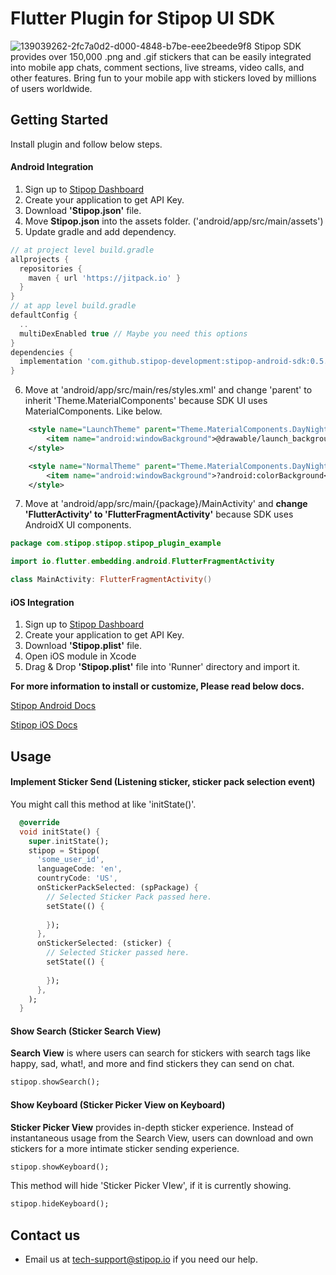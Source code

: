 # Flutter Plugin for Stipop UI SDK
![139039262-2fc7a0d2-d000-4848-b7be-eee2beede9f8](https://user-images.githubusercontent.com/42525347/143364965-8c6eb4cb-6108-48e7-810d-09a003f9ee4d.png)
Stipop SDK provides over 150,000 .png and .gif stickers that can be easily integrated into mobile app chats, comment sections, live streams, video calls, and other features. Bring fun to your mobile app with stickers loved by millions of users worldwide.



## Getting Started

Install plugin and follow below steps.


#### Android Integration

1. Sign up to <a href="https://dashboard.stipop.io/" target="_blank">Stipop Dashboard</a>
2. Create your application to get API Key.
3. Download **'Stipop.json'** file.
4. Move **Stipop.json** into the assets folder. ('android/app/src/main/assets')
5. Update gradle and add dependency.

```gradle
// at project level build.gradle
allprojects {
  repositories {
    maven { url 'https://jitpack.io' }
  }
}
// at app level build.gradle
defaultConfig {
  ..
  multiDexEnabled true // Maybe you need this options
}
dependencies {
  implementation 'com.github.stipop-development:stipop-android-sdk:0.5.0' 
}
```
6. Move at 'android/app/src/main/res/styles.xml' and change 'parent' to inherit 'Theme.MaterialComponents' because SDK UI uses MaterialComponents. Like below.

```xml
    <style name="LaunchTheme" parent="Theme.MaterialComponents.DayNight.NoActionBar">
        <item name="android:windowBackground">@drawable/launch_background</item>
    </style>

    <style name="NormalTheme" parent="Theme.MaterialComponents.DayNight.NoActionBar">
        <item name="android:windowBackground">?android:colorBackground</item>
    </style>
```
7. Move at 'android/app/src/main/{package}/MainActivity' and **change 'FlutterActivity' to 'FlutterFragmentActivity'** because SDK uses AndroidX UI components.

```kotlin
package com.stipop.stipop.stipop_plugin_example

import io.flutter.embedding.android.FlutterFragmentActivity

class MainActivity: FlutterFragmentActivity()
```

#### iOS Integration

1. Sign up to <a href="https://dashboard.stipop.io/" target="_blank">Stipop Dashboard</a>
2. Create your application to get API Key.
3. Download **'Stipop.plist'** file.
4. Open iOS module in Xcode
5. Drag & Drop **'Stipop.plist'** file into 'Runner' directory and import it.



**For more information to install or customize, Please read below docs.**

[Stipop Android Docs](https://docs.stipop.io/en/sdk/android/get-started/quick-start)

[Stipop iOS Docs](https://docs.stipop.io/en/sdk/ios/get-started/quick-start)





## Usage

#### Implement Sticker Send (Listening sticker, sticker pack selection event)

You might call this method at like 'initState()'.

```dart
  @override
  void initState() {
    super.initState();
    stipop = Stipop(
      'some_user_id',
      languageCode: 'en', 
      countryCode: 'US',
      onStickerPackSelected: (spPackage) {
        // Selected Sticker Pack passed here.
        setState(() {
          
        });
      },
      onStickerSelected: (sticker) {
        // Selected Sticker passed here.
        setState(() {
          
        });
      },
    );
  }
```
#### Show Search (Sticker Search View)

**Search View** is where users can search for stickers with search tags like happy, sad, what!, and more and find stickers they can send on chat.

```dart
stipop.showSearch();
```

#### Show Keyboard (Sticker Picker View on Keyboard)

**Sticker Picker View** provides in-depth sticker experience. Instead of instantaneous usage from the Search View, users can download and own stickers for a more intimate sticker sending experience.

```dart
stipop.showKeyboard();
```

This method will hide 'Sticker Picker VIew', if it is currently showing.

```dart
stipop.hideKeyboard();
```



## Contact us

- Email us at tech-support@stipop.io if you need our help.
